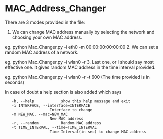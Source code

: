 # MAC_Address_Changer
There are 3 modes provided in the file:
1. We can change MAC address manually by selecting the network and choosing your own MAC address.

  eg.   python Mac_Changer.py -i eth0 -m 00:00:00:00:00:00
2. We can set a random MAC address of a network.

  eg.   python Mac_Changer.py -i wlan0 -r
3. Last one, or I should say most effective one. It gives random MAC address in the time interval provided.

  eg.   python Mac_Changer.py -i wlan0 -r -t 600
            (The time provided is in seconds)
            
            
  In case of doubt a help section is also added which says
  
  
       -h, --help            show this help message and exit
       -i INTERFACE, --interface=INTERFACE
                        Interface to change
       -m NEW_MAC, --mac=NEW_MAC
                        New MAC address                                                                                                                    
       -r, --random          Random MAC address                                                                                                                 
       -t TIME_INTERVAL, --time=TIME_INTERVAL                                                                                                                   
                        Time Interval(in sec) to change MAC address
  
